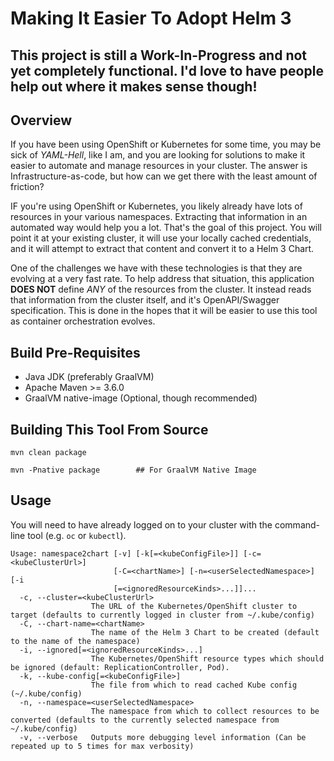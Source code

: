 # Making It Easier To Adopt Helm 3

## This project is still a Work-In-Progress and not yet completely functional. I'd love to have people help out where it makes sense though!

## Overview
If you have been using OpenShift or Kubernetes for some time, you may be sick of *YAML-Hell*, like I am, and you are looking for solutions to make it easier to automate and manage resources in your cluster. The answer is Infrastructure-as-code, but how can we get there with the least amount of friction? 

IF you're using OpenShift or Kubernetes, you likely already have lots of resources in your various namespaces. Extracting that information in an automated way would help you a lot. That's the goal of this project. You will point it at your existing cluster, it will use your locally cached credentials, and it will attempt to extract that content and convert it to a Helm 3 Chart.

One of the challenges we have with these technologies is that they are evolving at a very fast rate. To help address that situation, this application **DOES NOT** define *ANY* of the resources from the cluster. It instead reads that information from the cluster itself, and it's OpenAPI/Swagger specification. This is done in the hopes that it will be easier to use this tool as container orchestration evolves.


## Build Pre-Requisites
* Java JDK (preferably GraalVM)
* Apache Maven >= 3.6.0
* GraalVM native-image (Optional, though recommended)

## Building This Tool From Source

```
mvn clean package

mvn -Pnative package        ## For GraalVM Native Image
```

## Usage

You will need to have already logged on to your cluster with the command-line tool (e.g. `oc` or `kubectl`).

```
Usage: namespace2chart [-v] [-k[=<kubeConfigFile>]] [-c=<kubeClusterUrl>]
                       [-C=<chartName>] [-n=<userSelectedNamespace>] [-i
                       [=<ignoredResourceKinds>...]]...
  -c, --cluster=<kubeClusterUrl>
                  The URL of the Kubernetes/OpenShift cluster to target (defaults to currently logged in cluster from ~/.kube/config)
  -C, --chart-name=<chartName>
                  The name of the Helm 3 Chart to be created (default to the name of the namespace)
  -i, --ignored[=<ignoredResourceKinds>...]
                  The Kubernetes/OpenShift resource types which should be ignored (default: ReplicationController, Pod).
  -k, --kube-config[=<kubeConfigFile>]
                  The file from which to read cached Kube config (~/.kube/config)
  -n, --namespace=<userSelectedNamespace>
                  The namespace from which to collect resources to be converted (defaults to the currently selected namespace from ~/.kube/config)
  -v, --verbose   Outputs more debugging level information (Can be repeated up to 5 times for max verbosity)
```
